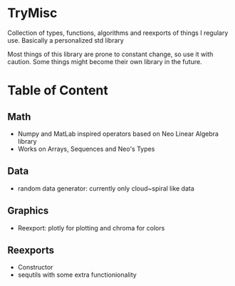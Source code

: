 # TryMisc
Collection of types, functions, algorithms and reexports of things I regulary use.
Basically a personalized std library

Most things of this library are prone to constant change, so use it with caution.
Some things might become their own library in the future.

# Table of Content
## Math
- Numpy and MatLab inspired operators based on Neo Linear Algebra library
- Works on Arrays, Sequences and Neo's Types
## Data
- random data generator: currently only cloud~spiral like data
## Graphics
- Reexport: plotly for plotting and chroma for colors
## Reexports
- Constructor
- sequtils with some extra functionionality